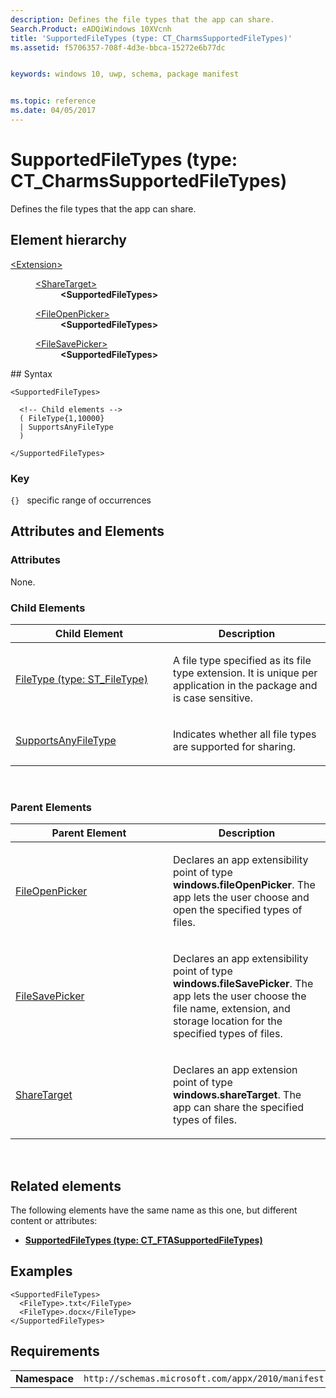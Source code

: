 ```yaml
---
description: Defines the file types that the app can share.
Search.Product: eADQiWindows 10XVcnh
title: 'SupportedFileTypes (type: CT_CharmsSupportedFileTypes)'
ms.assetid: f5706357-708f-4d3e-bbca-15272e6b77dc


keywords: windows 10, uwp, schema, package manifest


ms.topic: reference
ms.date: 04/05/2017
---
```


# SupportedFileTypes (type: CT_CharmsSupportedFileTypes)




Defines the file types that the app can share.

## Element hierarchy

<dl>
<dt><a href="element-extension.md">&lt;Extension&gt;</a></dt>
<dd>
<dl>
<dt><a href="element-sharetarget.md">&lt;ShareTarget&gt;</a></dt>
<dd><b>&lt;SupportedFileTypes&gt;</b></dd>
</dl>
<dl>
<dt><a href="element-fileopenpicker.md">&lt;FileOpenPicker&gt;</a></dt>
<dd><b>&lt;SupportedFileTypes&gt;</b></dd>
</dl>
<dl>
<dt><a href="element-filesavepicker.md">&lt;FileSavePicker&gt;</a></dt>
<dd><b>&lt;SupportedFileTypes&gt;</b></dd>
</dl>
</dd>
</dl>
## Syntax

``` syntax
<SupportedFileTypes>

  <!-- Child elements -->
  ( FileType{1,10000}
  | SupportsAnyFileType
  )

</SupportedFileTypes>
```

### Key

`{}`   specific range of occurrences

## Attributes and Elements


### Attributes

None.

### Child Elements

<table>
<colgroup>
<col width="50%" />
<col width="50%" />
</colgroup>
<thead>
<tr class="header">
<th>Child Element</th>
<th>Description</th>
</tr>
</thead>
<tbody>
<tr class="odd">
<td><a href="element-1-filetype.md">FileType (type: ST_FileType)</a> </td>
<td><p>A file type specified as its file type extension. It is unique per application in the package and is case sensitive.</p></td>
</tr>
<tr class="even">
<td><a href="element-supportsanyfiletype.md">SupportsAnyFileType</a> </td>
<td><p>Indicates whether all file types are supported for sharing.</p></td>
</tr>
</tbody>
</table>

 

### Parent Elements

<table>
<colgroup>
<col width="50%" />
<col width="50%" />
</colgroup>
<thead>
<tr class="header">
<th>Parent Element</th>
<th>Description</th>
</tr>
</thead>
<tbody>
<tr class="odd">
<td><a href="element-fileopenpicker.md">FileOpenPicker</a> </td>
<td><p>Declares an app extensibility point of type <strong>windows.fileOpenPicker</strong>. The app lets the user choose and open the specified types of files.</p></td>
</tr>
<tr class="even">
<td><a href="element-filesavepicker.md">FileSavePicker</a> </td>
<td><p>Declares an app extensibility point of type <strong>windows.fileSavePicker</strong>. The app lets the user choose the file name, extension, and storage location for the specified types of files.</p></td>
</tr>
<tr class="odd">
<td><a href="element-sharetarget.md">ShareTarget</a> </td>
<td><p>Declares an app extension point of type <strong>windows.shareTarget</strong>. The app can share the specified types of files.</p></td>
</tr>
</tbody>
</table>

 

## Related elements


The following elements have the same name as this one, but different content or attributes:

-   **[SupportedFileTypes (type: CT_FTASupportedFileTypes)](element-supportedfiletypes.md)**

## Examples

```XAML
<SupportedFileTypes>
  <FileType>.txt</FileType>
  <FileType>.docx</FileType>
</SupportedFileTypes>
```

## Requirements

|               |                                                             |
|---------------|-------------------------------------------------------------|
| **Namespace** | `http://schemas.microsoft.com/appx/2010/manifest` |

 

 



